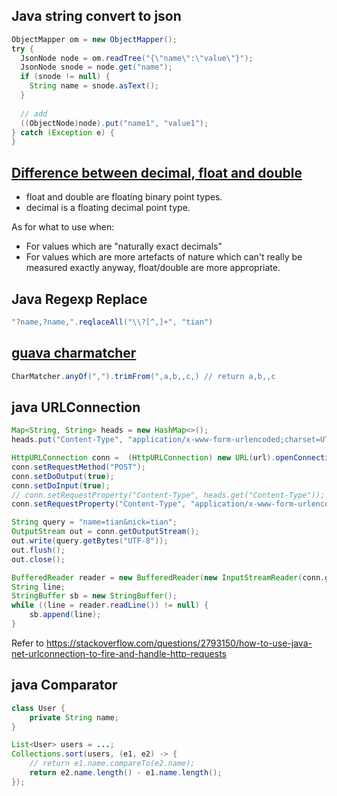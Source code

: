 ## Java string convert to json

```Java
ObjectMapper om = new ObjectMapper();
try {
  JsonNode node = om.readTree("{\"name\":\"value\"}");
  JsonNode snode = node.get("name");
  if (snode != null) {
    String name = snode.asText();
  }
  
  // add
  ((ObjectNode)node).put("name1", "value1");
} catch (Exception e) {
}
```

## [Difference between decimal, float and double](https://stackoverflow.com/questions/618535/difference-between-decimal-float-and-double-in-net)

* float and double are floating binary point types.
* decimal is a floating decimal point type. 

As for what to use when:

* For values which are "naturally exact decimals" 
* For values which are more artefacts of nature which can't really be measured exactly anyway, float/double are more appropriate. 

## Java Regexp Replace

```Java
"?name,?name,".reqlaceAll("\\?[^,]+", "tian")
```

## [guava charmatcher](https://github.com/google/guava/wiki/StringsExplained#charmatcher)

```Java
CharMatcher.anyOf(",").trimFrom(",a,b,,c,) // return a,b,,c
```

## java URLConnection

```java
Map<String, String> heads = new HashMap<>();
heads.put("Content-Type", "application/x-www-form-urlencoded;charset=UTF-8");

HttpURLConnection conn =  (HttpURLConnection) new URL(url).openConnection();
conn.setRequestMethod("POST");
conn.setDoOutput(true);
conn.setDoInput(true);
// conn.setRequestProperty("Content-Type", heads.get("Content-Type")); // get null, why? key?!
conn.setRequestProperty("Content-Type", "application/x-www-form-urlencoded;charset=UTF-8");

String query = "name=tian&nick=tian";
OutputStream out = conn.getOutputStream();
out.write(query.getBytes("UTF-8"));
out.flush();
out.close();

BufferedReader reader = new BufferedReader(new InputStreamReader(conn.getInputStream()));
String line;
StringBuffer sb = new StringBuffer();
while ((line = reader.readLine()) != null) {
    sb.append(line);
}
```

Refer to https://stackoverflow.com/questions/2793150/how-to-use-java-net-urlconnection-to-fire-and-handle-http-requests

## java Comparator

```java
class User {
    private String name;
}

List<User> users = ...;
Collections.sort(users, (e1, e2) -> {
    // return e1.name.compareTo(e2.name);
    return e2.name.length() - e1.name.length();
});
```
